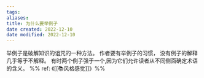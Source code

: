 ```yaml
---
tags: 
aliases: 
title: 为什么要举例子
date created: 2022-12-10
date modified: 2022-12-10
---
```

举例子是破解知识的诅咒的一种方法。 
作者要有举例子的习惯， 没有例子的解释几乎等于不解释。 有时两个例子强于一个,因为它们允许读者从不同侧面确定术语的含义。
%% ref: 《[[📚风格感觉]]》%%